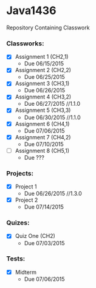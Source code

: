 # Java1436
Repository Containing Classwork

### Classworks:
- [x] Assignment 1 (CH2,1)
  - Due 06/15/2015
- [x] Assignment 2 (CH2,2)
  - Due 06/25/2015
- [x] Assignment 3 (CH3,1)
  - Due 06/26/2015
- [x] Assignment 4 (CH3,2)
  - Due 06/27/2015 //1.1.0
- [x] Assignment 5 (CH3,3)
  - Due 06/30/2015 //1.1.0
- [x] Assignment 6 (CH4,1)
  - Due 07/06/2015
- [x] Assignment 7 (CH4,2)
  - Due 07/10/2015
- [ ] Assignment 8 (CH5,1)
  - Due ???

### Projects:
- [x] Project 1
  - Due 06/26/2015 //1.3.0
- [x] Project 2
  - Due 07/14/2015

### Quizes:
- [x] Quiz One (CH2)
  - Due 07/03/2015

### Tests:
- [x] Midterm
  - Due 07/06/2015
